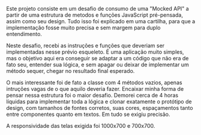 Este projeto consiste em um desafio de consumo de uma "Mocked API" a partir de uma estrutura de metodos e funções JavaScript pré-pensada, assim como seu design. Tudo isso foi explicado em uma cartilha, para que a implementação fosse muito precisa e sem margem para duplo entendimento.

Neste desafio, recebi as instruções e funções que deveriam ser implementadas nesse prévio esqueleto. É uma aplicação muito simples, mas o objetivo aqui era conseguir se adaptar a um código que não era de fato seu, entender sua lógica, e sem apagar ou deixar de implementar um método sequer, chegar no resultado final esperado.

O mais interessante foi de fato a classe com 4 métodos vazios, apenas intruções vagas de o que aquilo deveria fazer. Encaixar minha forma de pensar nessa estrutura foi o maior desafio. Demorei cerca de 4 horas líquidas para implementar toda a lógica e clonar exatamente o protótipo de design, com tamanhos de fontes corretos, suas cores, espaçamentos tanto entre componentes quanto em textos. Em tudo se exigiu precisão. 

A responsividade das telas exigida foi 1000x700 e 700x700.
